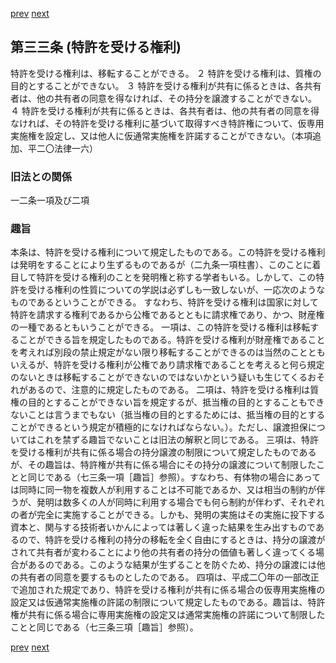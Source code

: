 [prev](/specific/markdowns/特許法/037_Mp-Ch_2-At_32.md)
[next](/specific/markdowns/特許法/039_Mp-Ch_2-At_34.md)
## 第三三条 (特許を受ける権利)
特許を受ける権利は、移転することができる。
２ 特許を受ける権利は、質権の目的とすることができない。
３ 特許を受ける権利が共有に係るときは、各共有者は、他の共有者の同意を得なければ、その持分を譲渡することができない。
４ 特許を受ける権利が共有に係るときは、各共有者は、他の共有者の同意を得なければ、その特許を受ける権利に基づいて取得すべき特許権について、仮専用実施権を設定し、又は他人に仮通常実施権を許諾することができない。（本項追加、平二〇法律一六）

### 旧法との関係
一二条一項及び二項

### 趣旨
本条は、特許を受ける権利について規定したものである。この特許を受ける権利は発明をすることにより生ずるものであるが（二九条一項柱書）、このことに着目して特許を受ける権利のことを発明権と称する学者もいる。しかして、この特許を受ける権利の性質についての学説は必ずしも一致しないが、一応次のようなものであるということができる。
すなわち、特許を受ける権利は国家に対して特許を請求する権利であるから公権であるとともに請求権であり、かつ、財産権の一種であるともいうことができる。
一項は、この特許を受ける権利は移転することができる旨を規定したものである。特許を受ける権利が財産権であることを考えれば別段の禁止規定がない限り移転することができるのは当然のことともいえるが、特許を受ける権利が公権であり請求権であることを考えると何ら規定のないときは移転することができないのではないかという疑いも生じてくるおそれがあるので、注意的に規定したものである。
二項は、特許を受ける権利は質権の目的とすることができない旨を規定するが、抵当権の目的とすることもできないことは言うまでもない（抵当権の目的とするためには、抵当権の目的とすることができるという規定が積極的になければならない。）。ただし、譲渡担保についてはこれを禁ずる趣旨でないことは旧法の解釈と同じである。
三項は、特許を受ける権利が共有に係る場合の持分譲渡の制限について規定したものであるが、その趣旨は、特許権が共有に係る場合にその持分の譲渡について制限したことと同じである（七三条一項［趣旨］参照）。すなわち、有体物の場合にあっては同時に同一物を複数人が利用することは不可能であるか、又は相当の制約が伴うが、発明は数多くの人が同時に利用する場合でも何ら制約が伴わず、それぞれの者が完全に実施することができる。しかも、発明の実施はその実施に投下する資本と、関与する技術者いかんによっては著しく違った結果を生み出すものであるので、特許を受ける権利の持分の移転を全く自由にするときは、持分の譲渡がされて共有者が変わることにより他の共有者の持分の価値も著しく違ってくる場合があるのである。このような結果が生ずることを防ぐため、持分の譲渡には他の共有者の同意を要するものとしたのである。
四項は、平成二〇年の一部改正で追加された規定であり、特許を受ける権利が共有に係る場合の仮専用実施権の設定又は仮通常実施権の許諾の制限について規定したものである。趣旨は、特許権が共有に係る場合に専用実施権の設定又は通常実施権の許諾について制限したことと同じである（七三条三項［趣旨］参照）。

[prev](/specific/markdowns/特許法/037_Mp-Ch_2-At_32.md)
[next](/specific/markdowns/特許法/039_Mp-Ch_2-At_34.md)